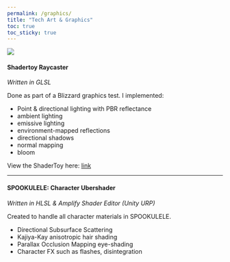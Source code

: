 ```yaml
---
permalink: /graphics/
title: "Tech Art & Graphics"
toc: true
toc_sticky: true
---
```


![](/assets/images/portfolio/shadertoy-raycaster.gif)

#### Shadertoy Raycaster

*Written in GLSL*

Done as part of a Blizzard graphics test. I implemented:
* Point & directional lighting with PBR reflectance
* ambient lighting
* emissive lighting
* environment-mapped reflections
* directional shadows
* normal mapping
* bloom

View the ShaderToy here: [link](https://www.shadertoy.com/view/cd2GWW)

---



#### SPOOKULELE: Character Ubershader
*Written in HLSL & Amplify Shader Editor (Unity URP)*

Created to handle all character materials in SPOOKULELE.
* Directional Subsurface Scattering
* Kajiya-Kay anisotropic hair shading
* Parallax Occlusion Mapping eye-shading
* Character FX such as flashes, disintegration